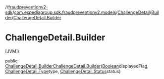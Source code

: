 //[fraudpreventionv2-sdk](../../../../index.md)/[com.expediagroup.sdk.fraudpreventionv2.models](../../index.md)/[ChallengeDetail](../index.md)/[Builder](index.md)/[ChallengeDetail.Builder](-challenge-detail.-builder.md)

# ChallengeDetail.Builder

[JVM]\

public [ChallengeDetail.Builder](index.md)[ChallengeDetail.Builder](-challenge-detail.-builder.md)([Boolean](https://docs.oracle.com/javase/8/docs/api/java/lang/Boolean.html)displayedFlag, [ChallengeDetail.Type](../-type/index.md)type, [ChallengeDetail.Status](../-status/index.md)status)
